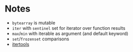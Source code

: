 # Notes

- `bytearray` is mutable
- `iter` with `sentinel` set for iterator over function results
- `max`/`min` with iterable as argument (and default keyword)
- `set`/`frozenset` comparisons
- [itertools](https://docs.python.org/3/library/itertools.html)

